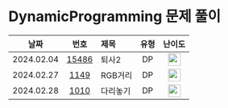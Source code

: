 # DynamicProgramming 문제 풀이

|    날짜    |                      번호                       | 제목                              |       유형       |                                       난이도                                       |
| :--------: | :---------------------------------------------: | :-------------------------------- | :--------------: | :--------------------------------------------------------------------------------: |
| 2024.02.04 | [15486](https://www.acmicpc.net/problem/15486)  | 퇴사2                              |        DP        | <img height="25px" width="25px" src="https://static.solved.ac/tier_small/11.svg"/> |
| 2024.02.27 | [1149](https://www.acmicpc.net/problem/1149)    | RGB거리                            |        DP        | <img height="25px" width="25px" src="https://static.solved.ac/tier_small/10.svg"/> |
| 2024.02.28 | [1010](https://www.acmicpc.net/problem/1010)    | 다리놓기                             |        DP        | <img height="25px" width="25px" src="https://static.solved.ac/tier_small/6.svg"/> |
